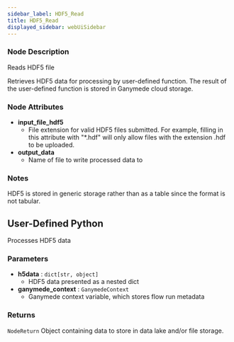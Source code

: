 ```yaml
---
sidebar_label: HDF5_Read
title: HDF5_Read
displayed_sidebar: webUiSidebar
---
```


### Node Description

Reads HDF5 file

Retrieves HDF5 data for processing by user-defined function. The result of the user-defined
function is stored in Ganymede cloud storage.

### Node Attributes

- **input_file_hdf5**
  - File extension for valid HDF5 files submitted.  For example, filling in this attribute with "*.hdf" will only allow files with the extension .hdf to be uploaded.
- **output_data**
  - Name of file to write processed data to

### Notes

HDF5 is stored in generic storage rather than as a table since the format is not tabular.

## User-Defined Python

Processes HDF5 data

### Parameters

- **h5data** : `dict[str, object]`
    - HDF5 data presented as a nested dict
- **ganymede_context** : `GanymedeContext`
    - Ganymede context variable, which stores flow run metadata

### Returns

`NodeReturn`
  Object containing data to store in data lake and/or file storage.